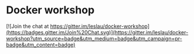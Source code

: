 # Docker workshop

[![Join the chat at https://gitter.im/leslau/docker-workshop](https://badges.gitter.im/Join%20Chat.svg)](https://gitter.im/leslau/docker-workshop?utm_source=badge&utm_medium=badge&utm_campaign=pr-badge&utm_content=badge)
